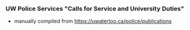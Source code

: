 ### UW Police Services "Calls for Service and University Duties"
- manually compiled from https://uwaterloo.ca/police/publications
